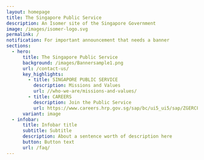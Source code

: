 ```yaml
---
layout: homepage
title: The Singapore Public Service
description: An Isomer site of the Singapore Government
image: /images/isomer-logo.svg
permalink: /
notification: For important announcement that needs a banner
sections:
  - hero:
      title: The Singapore Public Service
      background: /images/Bannersample1.png
      url: /contact-us/
      key_highlights:
        - title: SINGAPORE PUBLIC SERVICE
          description: Missions and Values
          url: //who-we-are/missions-and-values/
        - title: CAREERS
          description: Join the Public Service
          url: https://www.careers.hrp.gov.sg/sap/bc/ui5_ui5/sap/ZGERCFA004/index.html
      variant: image
  - infobar:
      title: Infobar title
      subtitle: Subtitle
      description: About a sentence worth of description here
      button: Button text
      url: /faq/
---
```

